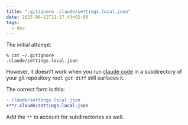 ```yaml
---
title: ".gitignore .claude/settings.local.json"
date: 2025-06-12T22:17:43+02:00
tags:
  - dev
---
```


The initial attempt:

```shell
% cat ~/.gitignore
.claude/settings.local.json
```

However, it doesn't work when you run [claude code]() in a subdirectory of your
git repository root. `git diff` still surfaces it.

The correct form is this:

```diff
-.claude/settings.local.json
+**/.claude/settings.local.json
```

Add the `**` to account for subdirectories as well.
